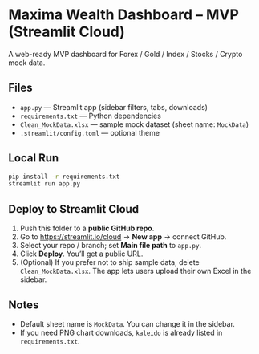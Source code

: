 # Maxima Wealth Dashboard – MVP (Streamlit Cloud)

A web-ready MVP dashboard for Forex / Gold / Index / Stocks / Crypto mock data.

## Files
- `app.py` — Streamlit app (sidebar filters, tabs, downloads)
- `requirements.txt` — Python dependencies
- `Clean_MockData.xlsx` — sample mock dataset (sheet name: `MockData`)
- `.streamlit/config.toml` — optional theme

## Local Run
```bash
pip install -r requirements.txt
streamlit run app.py
```

## Deploy to Streamlit Cloud
1. Push this folder to a **public GitHub repo**.
2. Go to https://streamlit.io/cloud → **New app** → connect GitHub.
3. Select your repo / branch; set **Main file path** to `app.py`.
4. Click **Deploy**. You’ll get a public URL.
5. (Optional) If you prefer not to ship sample data, delete `Clean_MockData.xlsx`. The app lets users upload their own Excel in the sidebar.

## Notes
- Default sheet name is `MockData`. You can change it in the sidebar.
- If you need PNG chart downloads, `kaleido` is already listed in `requirements.txt`.
